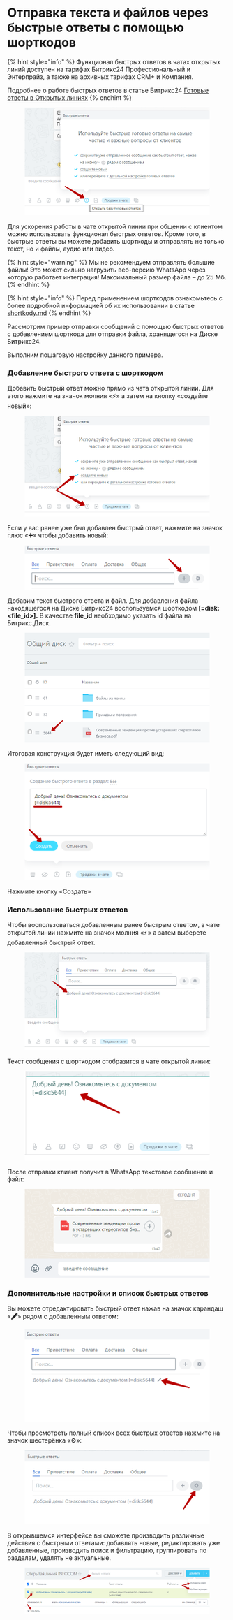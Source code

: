 # Отправка текста и файлов через быстрые ответы с помощью шорткодов

{% hint style="info" %}
Функционал быстрых ответов в чатах открытых линий доступен на тарифах Битрикс24 Профессиональный и Энтерпрайз, а также на архивных тарифах CRM+ и Компания.

Подробнее о работе быстрых ответов в статье Битрикс24 [Готовые ответы в Открытых линиях](https://helpdesk.bitrix24.ru/open/6194339/)
{% endhint %}

<figure><img src="../../.gitbook/assets/image (366).png" alt=""><figcaption></figcaption></figure>

Для ускорения работы в чате открытой линии при общении с клиентом можно использовать функционал быстрых ответов. Кроме того, в быстрые ответы вы можете добавить шорткоды и отправлять не только текст, но и файлы, аудио или видео.

{% hint style="warning" %}
Мы не рекомендуем отправлять большие файлы! Это может сильно нагрузить веб-версию WhatsApp через которую работает интеграция! Максимальный размер файла – до 25 Мб.
{% endhint %}

{% hint style="info" %}
Перед применением шорткодов ознакомьтесь с более подробной информацией об их использовании в статье [shortkody.md](../../capabilities/shortkody.md "mention")
{% endhint %}

Рассмотрим пример отправки сообщений с помощью быстрых ответов с добавлением шорткода для отправки файла, хранящегося на Диске Битрикс24.

Выполним пошаговую настройку данного примера.

### Добавление быстрого ответа с шорткодом

Добавить быстрый ответ можно прямо из чата открытой линии. Для этого нажмите на значок молния «⚡» а затем на кнопку «создайте новый»:

<figure><img src="../../.gitbook/assets/image (781).png" alt=""><figcaption></figcaption></figure>

Если у вас ранее уже был добавлен быстрый ответ, нажмите на значок плюс «➕» чтобы добавить новый:

<figure><img src="../../.gitbook/assets/image (809).png" alt=""><figcaption></figcaption></figure>

Добавим текст быстрого ответа и файл. Для добавления файла находящегося на Диске Битрикс24 воспользуемся шорткодом **\[=disk:\<file\_id>].** В качестве **file\_id** необходимо указать id файла на Битрикс.Диск.

<figure><img src="../../.gitbook/assets/image (720).png" alt=""><figcaption></figcaption></figure>

Итоговая конструкция будет иметь следующий вид:

<figure><img src="../../.gitbook/assets/image (780).png" alt=""><figcaption></figcaption></figure>

Нажмите кнопку «Создать»

### Использование быстрых ответов

Чтобы воспользоваться добавленным ранее быстрым ответом, в чате открытой линии нажмите на значок молния «⚡» а затем выберете добавленный быстрый ответ.

<figure><img src="../../.gitbook/assets/image (919).png" alt=""><figcaption></figcaption></figure>

Текст сообщения с шорткодом отобразится в чате открытой линии:

<figure><img src="../../.gitbook/assets/image (715).png" alt=""><figcaption></figcaption></figure>

После отправки клиент получит в WhatsApp текстовое сообщение и файл:

<figure><img src="../../.gitbook/assets/image (662).png" alt=""><figcaption></figcaption></figure>

### Дополнительные настройки и список быстрых ответов

Вы можете отредактировать быстрый ответ нажав на значок карандаш «**🖋**» рядом с добавленным ответом:

<figure><img src="../../.gitbook/assets/image (93).png" alt=""><figcaption></figcaption></figure>

Чтобы просмотреть полный список всех быстрых ответов нажмите на значок шестерёнка «⚙»:

<figure><img src="../../.gitbook/assets/image (681).png" alt=""><figcaption></figcaption></figure>

В открывшемся интерфейсе вы сможете производить различные действия с быстрыми ответами: добавлять новые, редактировать уже добавленные, производить поиск и фильтрацию, группировать по разделам, удалять не актуальные.

<figure><img src="../../.gitbook/assets/image (775).png" alt=""><figcaption></figcaption></figure>
